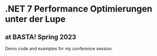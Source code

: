 # .NET 7 Performance Optimierungen unter der Lupe
## at BASTA! Spring 2023

Demo code and examples for my conference session.

